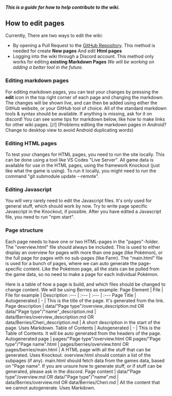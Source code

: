 ##### This is a guide for how to help contribute to the wiki.

## How to edit pages
Currently, There are two ways to edit the wiki:
* By opening a Pull Request to the [GitHub Repository](https://github.com/pokeclicker/pokeclicker-wiki). This method is needed for create **New pages** And edit **Html pages**
* Logging into the wiki through a Discord account. This method only works for editing **existing Markdown Pages**
*We will be working on adding a better tool in the future.*

### Editing markdown pages
For editing markdown pages, you can test your changes by pressing the **edit** icon in the top right corner of each page and changing the markdown.
The changes will be shown live, and can then be added using either the GitHub website, or your GitHub tool of choice.
All of the standard markdown tools & syntax should be available. If anything is missing, ask for it on discord!
You can see some tips for markdown below, like how to make links for other wiki pages.
[//] (Problems editing the markdown pages in Android? Change to desktop view to avoid Android duplicating words)

### Editing HTML pages
To test your changes for HTML pages, you need to run the site locally. This can be done using a tool like VS Codes "Live Server".
All game data is available for use in the HTML pages, using the framework Knockout (just like what the game is using).
To run it locally, you might need to run the command "git submodule update --remote".

### Editing Javascript
You will very rarely need to edit the Javascript files. It's only used for general stuff, which should work by now.
Try to write page specific Javascript in the Knockout, if possible.
After you have edited a Javascript file, you need to run "npm start".

### Page structure
Each page needs to have one or two HTML-pages in the "pages"-folder. The "overview.html" file should always be included. This is used to either display an overview for pages with more than one page (like Pokémon), or the full page for pages with no sub-pages (like Farm).
The "main.html" file is used for a bunch of pages, where we can auto generate the page-specific content. Like the Pokémon page, all the stats can be pulled from the game data, so no need to make a page for each individual Pokémon.

Here is a table of how a page is build, and which files should be changed to change content. We will be using Berries as example:
Page Element | File | File for example | Description
:--- | :--- | :--- | :---
Page Title | Autogenerated | - | This is the title of the page. It's generated from the link.
Page description | data/"Page type"/overview_description.md OR data/"Page type"/"name"_description.md | data/Berries/overview_description.md OR data/Berries/Cheri_description.md | A short description in the start of the page. Uses Markdown.
Table of Contents | Autogenerated | - | This is the Table of Contents. It will be auto generated from the headers of the page.
Autogenerated page | pages/"Page type"/overview.html OR pages/"Page type"/"Page name".html | pages/berries/overview.html OR pages/berries/main.html | A HTML page with all the stuff that can be generated. Uses Knockout. overview.html should contain a list of the subpages (if any). main.html should fetch data from the games data, based on "Page name". If you are unsure how to generate stuff, or if stuff can be generated, please ask in the discord.
Page content | data/"Page type"/overview.md OR data/"Page type"/"name".md | data/Berries/overview.md OR data/Berries/Cheri.md | All the content that we cannot autogenerate. Uses Markdown.